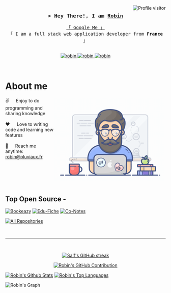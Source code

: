
<a href="https://komarev.com/ghpvc/?username=Moumouuu">
  <img align="right" src="https://komarev.com/ghpvc/?username=robin&label=Visitors&color=0e75b6&style=flat" alt="Profile visitor" />
</a>

<!-- Intro  -->
<h3 align="center">
        <samp>&gt; Hey There!, I am
                <b><a target="_blank" href="https://pluviaux.fr">Robin</a></b>
        </samp>
</h3>

<p align="center"> 
  <samp>
    <a href="https://www.google.com/search?q=Robin+Pluviaux">「 Google Me 」</a>
    <br>
    「 I am a full stack web application developer from <b>France</b> 」
    <br>
    <br>
  </samp>
</p>

<p align="center">
 <a href="https://pluviaux.fr" target="blank">
  <img src="https://img.shields.io/badge/Website-DC143C?style=for-the-badge&logo=medium&logoColor=white" alt="robin" />
 </a>
 <a href="https://www.linkedin.com/in/robin-pluviaux/" target="_blank">
  <img src="https://img.shields.io/badge/LinkedIn-0077B5?style=for-the-badge&logo=linkedin&logoColor=white" alt="robin"/>
 </a>
 <a href="https://www.instagram.com/robin_plv/" target="_blank">
  <img src="https://img.shields.io/badge/Instagram-fe4164?style=for-the-badge&logo=instagram&logoColor=white" alt="robin" />
 </a> 
</p>
<br />

<!-- About Section -->
 # About me
 
<p>
 <img align="right" width="350" src="/assets/programmer.gif" alt="Coding gif" />
  
 ✌️ &emsp; Enjoy to do programming and sharing knowledge <br/><br/>
 ❤️ &emsp; Love to writing code and learning new features<br/><br/>
 📧 &emsp; Reach me anytime: robin@pluviaux.fr<br/><br/>

</p>

<br/>
<br/>
<br/>

## Top Open Source -
[![Bookeazy](https://github-readme-stats.vercel.app/api/pin/?username=Moumouuu&repo=book-easy&border_color=7F3FBF&bg_color=0D1117&title_color=C9D1D9&text_color=8B949E&icon_color=7F3FBF)](https://github.com/Moumouuu/book-easy)
[![Edu-Fiche](https://github-readme-stats.vercel.app/api/pin/?username=Moumouuu&repo=edu-fiche&border_color=7F3FBF&bg_color=0D1117&title_color=C9D1D9&text_color=8B949E&icon_color=7F3FBF)](https://github.com/Moumouuu/edu-fiche)
[![Co-Notes](https://github-readme-stats.vercel.app/api/pin/?username=Moumouuu&repo=co-notes&border_color=7F3FBF&bg_color=0D1117&title_color=C9D1D9&text_color=8B949E&icon_color=7F3FBF)](https://github.com/Moumouuu/co-notes)

<p align="left">
  <a href="https://github.com/Moumouuu?tab=repositories" target="_blank"><img alt="All Repositories" title="All Repositories" src="https://img.shields.io/badge/-All%20Repos-2962FF?style=for-the-badge&logo=koding&logoColor=white"/></a>
</p>

<br/>
<hr/>
<br/>

<p align="center">
  <a href="https://github.com/Moumouuu">
    <img src="https://github-readme-streak-stats.herokuapp.com/?user=Moumouuu&theme=radical&border=7F3FBF&background=0D1117" alt="Saif's GitHub streak"/>
  </a>
</p>

<p align="center">
  <a href="https://github.com/Moumouuu">
    <img src="https://github-profile-summary-cards.vercel.app/api/cards/profile-details?username=Moumouuu&theme=radical" alt="Robin's GitHub Contribution"/>
  </a>
</p>

<a> 
    <a href="https://github.com/Moumouuu"><img alt="Robin's Github Stats" src="https://denvercoder1-github-readme-stats.vercel.app/api?username=Moumouuu&show_icons=true&count_private=true&theme=react&border_color=7F3FBF&bg_color=0D1117&title_color=F85D7F&icon_color=F8D866" height="192px" width="49.5%"/></a>
  <a href="https://github.com/Moumouuu"><img alt="Robin's Top Languages" src="https://denvercoder1-github-readme-stats.vercel.app/api/top-langs/?username=Moumouuu&langs_count=8&layout=compact&theme=react&border_color=7F3FBF&bg_color=0D1117&title_color=F85D7F&icon_color=F8D866" height="192px" width="49.5%"/></a>
  <br/>
</a>


![Robin's Graph](https://github-readme-activity-graph.vercel.app/graph?username=Moumouuu&custom_title=Robin%20GitHub%20Activity%20Graph&bg_color=0D1117&color=7F3FBF&line=7F3FBF&point=7F3FBF&area_color=FFFFFF&title_color=FFFFFF&area=true)
